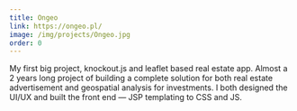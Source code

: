 ```yaml
---
title: Ongeo
link: https://ongeo.pl/
image: /img/projects/Ongeo.jpg
order: 0
---
```

My first big project, knockout.js and leaflet based real estate app. Almost a 2 years long project of building a complete solution for both real estate advertisement and geospatial analysis for investments. I both designed the UI/UX and built the front end &mdash; JSP templating to CSS and JS.
